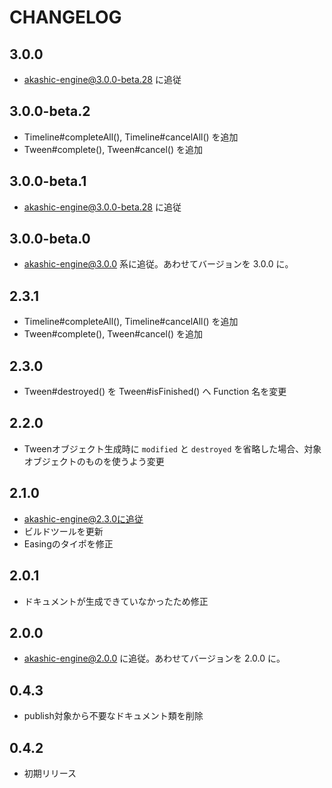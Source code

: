 # CHANGELOG

## 3.0.0
* akashic-engine@3.0.0-beta.28 に追従

## 3.0.0-beta.2
* Timeline#completeAll(), Timeline#cancelAll() を追加
* Tween#complete(), Tween#cancel() を追加

## 3.0.0-beta.1
* akashic-engine@3.0.0-beta.28 に追従

## 3.0.0-beta.0
* akashic-engine@3.0.0 系に追従。あわせてバージョンを 3.0.0 に。

## 2.3.1
* Timeline#completeAll(), Timeline#cancelAll() を追加
* Tween#complete(), Tween#cancel() を追加

## 2.3.0
* Tween#destroyed() を Tween#isFinished() へ Function 名を変更

## 2.2.0
* Tweenオブジェクト生成時に `modified` と `destroyed` を省略した場合、対象オブジェクトのものを使うよう変更

## 2.1.0

* akashic-engine@2.3.0に追従
* ビルドツールを更新
* Easingのタイポを修正

## 2.0.1

* ドキュメントが生成できていなかったため修正

## 2.0.0

* akashic-engine@2.0.0 に追従。あわせてバージョンを 2.0.0 に。

## 0.4.3

* publish対象から不要なドキュメント類を削除

## 0.4.2

* 初期リリース
